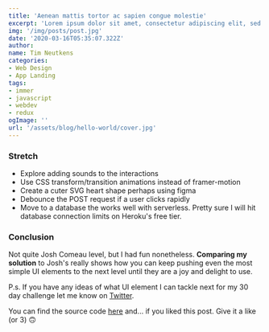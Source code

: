 ```yaml
---
title: 'Aenean mattis tortor ac sapien congue molestie'
excerpt: 'Lorem ipsum dolor sit amet, consectetur adipiscing elit, sed do eiusmod tempor incididunt ut labore et dolore magna aliqua. Praesent elementum facilisis leo vel fringilla est ullamcorper eget. At imperdiet dui accumsan sit amet nulla facilities morbi tempus.'
img: '/img/posts/post.jpg'
date: '2020-03-16T05:35:07.322Z'
author:
name: Tim Neutkens
categories: 
- Web Design
- App Landing
tags:
- immer
- javascript
- webdev
- redux
ogImage: ''
url: '/assets/blog/hello-world/cover.jpg'
---
```


### Stretch

- Explore adding sounds to the interactions
- Use CSS transform/transition animations instead of framer-motion
- Create a cuter SVG heart shape perhaps using figma
- Debounce the POST request if a user clicks rapidly
- Move to a database the works well with serverless. Pretty sure I will hit database connection limits on Heroku's free tier.

### Conclusion

Not quite Josh Comeau level, but I had fun nonetheless. **Comparing my solution** to Josh's really shows how you can keep pushing even the most simple UI elements to the next level until they are a joy and delight to use.

P.s. If you have any ideas of what UI element I can tackle next for my 30 day challenge let me know on [Twitter](https://twitter.com/delba_oliveira).

You can find the source code [here](https://github.com/delbaoliveira/website/blob/main/ui/LikeButton.tsx) and... if you liked this post. Give it a like (or 3) 🙃